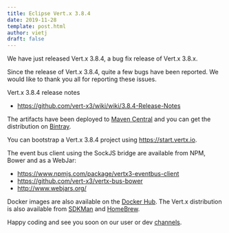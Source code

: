 ```yaml
---
title: Eclipse Vert.x 3.8.4
date: 2019-11-28
template: post.html
author: vietj
draft: false
---
```


We have just released Vert.x 3.8.4, a bug fix release of Vert.x 3.8.x.

Since the release of Vert.x 3.8.4, quite a few bugs have been reported. We would like to thank you all for reporting these issues.

Vert.x 3.8.4 release notes

* https://github.com/vert-x3/wiki/wiki/3.8.4-Release-Notes

The artifacts have been deployed to [Maven Central](http://search.maven.org/#search%7Cga%7C1%7Cg%3A%22io.vertx%22%20AND%20v%3A%223.8.%22) and you can get the distribution on [Bintray](https://bintray.com/vertx/downloads/distribution/3.8.4/view).

You can bootstrap a Vert.x 3.8.4 project using https://start.vertx.io.

The event bus client using the SockJS bridge are available from NPM, Bower and as a WebJar:

* https://www.npmjs.com/package/vertx3-eventbus-client
* https://github.com/vert-x3/vertx-bus-bower
* http://www.webjars.org/

Docker images are also available on the [Docker Hub](https://hub.docker.com/u/vertx/). The Vert.x distribution is also available from [SDKMan](http://sdkman.io/index.html) and [HomeBrew](http://brew.sh/).

Happy coding and see you soon on our user or dev [channels](https://vertx.io/community).
